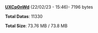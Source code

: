 [**UXCp0nWd**](/data/UXCp0nWd.txt) (22/02/23 - 15:46)- 7196 bytes

**Total Datas**: 11330

**Total Size**: 73.76 MB / 73.8 MB